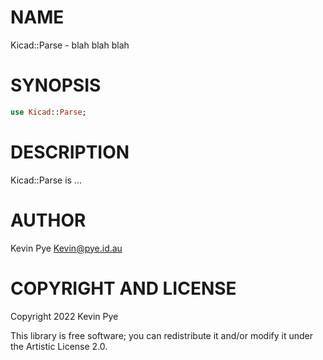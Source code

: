 NAME
====

Kicad::Parse - blah blah blah

SYNOPSIS
========

```raku
use Kicad::Parse;
```

DESCRIPTION
===========

Kicad::Parse is ...

AUTHOR
======

Kevin Pye <Kevin@pye.id.au>

COPYRIGHT AND LICENSE
=====================

Copyright 2022 Kevin Pye

This library is free software; you can redistribute it and/or modify it under the Artistic License 2.0.

